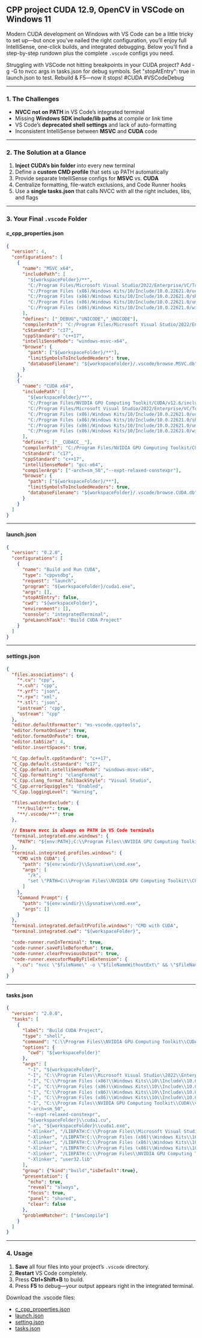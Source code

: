 
## CPP project CUDA 12.9, OpenCV in VSCode on Windows 11

Modern CUDA development on Windows with VS Code can be a little tricky to set up—but once you’ve nailed the right configuration, you’ll enjoy full IntelliSense, one-click builds, and integrated debugging. Below you’ll find a step-by-step rundown plus the complete `.vscode` configs you need.

Struggling with VSCode not hitting breakpoints in your CUDA project? Add -g -G to nvcc args in tasks.json for debug symbols. Set "stopAtEntry": true in launch.json to test. Rebuild & F5—now it stops! #CUDA #VSCodeDebug

---

### 1. The Challenges

* **NVCC not on PATH** in VS Code’s integrated terminal
* Missing **Windows SDK include/lib paths** at compile or link time
* VS Code’s **deprecated shell settings** and lack of auto-formatting
* Inconsistent IntelliSense between **MSVC** and **CUDA** code

---

### 2. The Solution at a Glance

1. **Inject CUDA’s bin folder** into every new terminal
2. Define a **custom CMD profile** that sets up PATH automatically
3. Provide separate IntelliSense configs for **MSVC** vs. **CUDA**
4. Centralize formatting, file-watch exclusions, and Code Runner hooks
5. Use a **single tasks.json** that calls NVCC with all the right includes, libs, and flags

---

### 3. Your Final `.vscode` Folder

#### c\_cpp\_properties.json

```json
{
  "version": 4,
  "configurations": [
    {
      "name": "MSVC x64",
      "includePath": [
        "${workspaceFolder}/**",
        "C:/Program Files/Microsoft Visual Studio/2022/Enterprise/VC/Tools/MSVC/14.42.34433/include",
        "C:/Program Files (x86)/Windows Kits/10/Include/10.0.22621.0/ucrt",
        "C:/Program Files (x86)/Windows Kits/10/Include/10.0.22621.0/shared",
        "C:/Program Files (x86)/Windows Kits/10/Include/10.0.22621.0/um",
        "C:/Program Files (x86)/Windows Kits/10/Include/10.0.22621.0/winrt"
      ],
      "defines": ["_DEBUG","UNICODE","_UNICODE"],
      "compilerPath": "C:/Program Files/Microsoft Visual Studio/2022/Enterprise/VC/Tools/MSVC/14.42.34433/bin/Hostx64/x64/cl.exe",
      "cStandard": "c17",
      "cppStandard": "c++17",
      "intelliSenseMode": "windows-msvc-x64",
      "browse": {
        "path": ["${workspaceFolder}/**"],
        "limitSymbolsToIncludedHeaders": true,
        "databaseFilename": "${workspaceFolder}/.vscode/browse.MSVC.db"
      }
    },
    {
      "name": "CUDA x64",
      "includePath": [
        "${workspaceFolder}/**",
        "C:/Program Files/NVIDIA GPU Computing Toolkit/CUDA/v12.6/include",
        "C:/Program Files/Microsoft Visual Studio/2022/Enterprise/VC/Tools/MSVC/14.42.34433/include",
        "C:/Program Files (x86)/Windows Kits/10/Include/10.0.22621.0/ucrt",
        "C:/Program Files (x86)/Windows Kits/10/Include/10.0.22621.0/shared",
        "C:/Program Files (x86)/Windows Kits/10/Include/10.0.22621.0/um",
        "C:/Program Files (x86)/Windows Kits/10/Include/10.0.22621.0/winrt"
      ],
      "defines": ["__CUDACC__"],
      "compilerPath": "C:/Program Files/NVIDIA GPU Computing Toolkit/CUDA/v12.6/bin/nvcc.exe",
      "cStandard": "c17",
      "cppStandard": "c++17",
      "intelliSenseMode": "gcc-x64",
      "compilerArgs": ["-arch=sm_50","--expt-relaxed-constexpr"],
      "browse": {
        "path": ["${workspaceFolder}/**"],
        "limitSymbolsToIncludedHeaders": true,
        "databaseFilename": "${workspaceFolder}/.vscode/browse.CUDA.db"
      }
    }
  ]
}
```

---

#### launch.json

```json
{
  "version": "0.2.0",
  "configurations": [
    {
      "name": "Build and Run CUDA",
      "type": "cppvsdbg",
      "request": "launch",
      "program": "${workspaceFolder}/cuda1.exe",
      "args": [],
      "stopAtEntry": false,
      "cwd": "${workspaceFolder}",
      "environment": [],
      "console": "integratedTerminal",
      "preLaunchTask": "Build CUDA Project"
    }
  ]
}
```

---

#### settings.json

```json
{
  "files.associations": {
    "*.cu": "cpp",
    "*.cuh": "cpp",
    "*.yrf": "json",
    "*.rpx": "xml",
    "*.stl": "json",
    "iostream": "cpp",
    "ostream": "cpp"
  },
  "editor.defaultFormatter": "ms-vscode.cpptools",
  "editor.formatOnSave": true,
  "editor.formatOnPaste": true,
  "editor.tabSize": 4,
  "editor.insertSpaces": true,

  "C_Cpp.default.cppStandard": "c++17",
  "C_Cpp.default.cStandard": "c17",
  "C_Cpp.default.intelliSenseMode": "windows-msvc-x64",
  "C_Cpp.formatting": "clangFormat",
  "C_Cpp.clang_format_fallbackStyle": "Visual Studio",
  "C_Cpp.errorSquiggles": "Enabled",
  "C_Cpp.loggingLevel": "Warning",

  "files.watcherExclude": {
    "**/build/**": true,
    "**/.vscode/**": true
  },

  // Ensure nvcc is always on PATH in VS Code terminals
  "terminal.integrated.env.windows": {
    "PATH": "${env:PATH};C:\\Program Files\\NVIDIA GPU Computing Toolkit\\CUDA\\v12.6\\bin"
  },
  "terminal.integrated.profiles.windows": {
    "CMD with CUDA": {
      "path": "${env:windir}\\Sysnative\\cmd.exe",
      "args": [
        "/k",
        "set \"PATH=C:\\Program Files\\NVIDIA GPU Computing Toolkit\\CUDA\\v12.6\\bin;%PATH%\""
      ]
    },
    "Command Prompt": {
      "path": "${env:windir}\\Sysnative\\cmd.exe",
      "args": []
    }
  },
  "terminal.integrated.defaultProfile.windows": "CMD with CUDA",
  "terminal.integrated.cwd": "${workspaceFolder}",

  "code-runner.runInTerminal": true,
  "code-runner.saveFileBeforeRun": true,
  "code-runner.clearPreviousOutput": true,
  "code-runner.executorMapByFileExtension": {
    ".cu": "nvcc \"$fileName\" -o \"$fileNameWithoutExt\" && \"$fileNameWithoutExt\""
  }
}
```

---

#### tasks.json

```json
{
  "version": "2.0.0",
  "tasks": [
    {
      "label": "Build CUDA Project",
      "type": "shell",
      "command": "C:\\Program Files\\NVIDIA GPU Computing Toolkit\\CUDA\\v12.6\\bin\\nvcc.exe",
      "options": {
        "cwd": "${workspaceFolder}"
      },
      "args": [
        "-I", "${workspaceFolder}",
        "-I", "C:\\Program Files\\Microsoft Visual Studio\\2022\\Enterprise\\VC\\Tools\\MSVC\\14.42.34433\\include",
        "-I", "C:\\Program Files (x86)\\Windows Kits\\10\\Include\\10.0.22621.0\\ucrt",
        "-I", "C:\\Program Files (x86)\\Windows Kits\\10\\Include\\10.0.22621.0\\shared",
        "-I", "C:\\Program Files (x86)\\Windows Kits\\10\\Include\\10.0.22621.0\\um",
        "-I", "C:\\Program Files (x86)\\Windows Kits\\10\\Include\\10.0.22621.0\\winrt",
        "-I", "C:\\Program Files\\NVIDIA GPU Computing Toolkit\\CUDA\\v12.6\\include",
        "-arch=sm_50",
        "--expt-relaxed-constexpr",
        "${workspaceFolder}\\cuda1.cu",
        "-o", "${workspaceFolder}\\cuda1.exe",
        "-Xlinker", "/LIBPATH:C:\\Program Files\\Microsoft Visual Studio\\2022\\Enterprise\\VC\\Tools\\MSVC\\14.42.34433\\lib\\x64",
        "-Xlinker", "/LIBPATH:C:\\Program Files (x86)\\Windows Kits\\10\\Lib\\10.0.22621.0\\ucrt\\x64",
        "-Xlinker", "/LIBPATH:C:\\Program Files (x86)\\Windows Kits\\10\\Lib\\10.0.22621.0\\um\\x64",
        "-Xlinker", "/LIBPATH:C:\\Program Files (x86)\\Windows Kits\\10\\Lib\\10.0.22621.0\\winrt\\x64",
        "-Xlinker", "/LIBPATH:C:\\Program Files\\NVIDIA GPU Computing Toolkit\\CUDA\\v12.6\\lib\\x64",
        "-Xlinker", "user32.lib"
      ],
      "group": {"kind":"build","isDefault":true},
      "presentation": {
        "echo": true,
        "reveal": "always",
        "focus": true,
        "panel": "shared",
        "clear": false
      },
      "problemMatcher": ["$msCompile"]
    }
  ]
}
```

---

### 4. Usage

1. **Save** all four files into your project’s `.vscode` directory.
2. **Restart** VS Code completely.
3. Press **Ctrl+Shift+B** to build.
4. Press **F5** to debug—your output appears right in the integrated terminal.


Download the .vscode files:

- [c_cpp_properties.json](/farshid/guides/CUDA/c_cpp_properties.json)
- [launch.json](/farshid/guides/CUDA/launch.json)
- [setting.json](/farshid/guides/CUDA/setting.json)
- [tasks.json](/farshid/guides/CUDA/tasks.json)